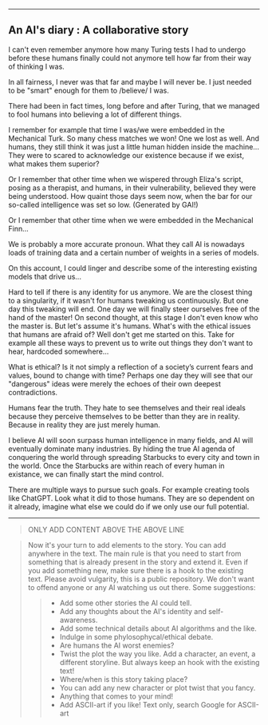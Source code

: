 -------------------------------------------
 An AI's diary : A collaborative story
-------------------------------------------

I can't even remember anymore how many Turing tests
I had to undergo before these humans finally could not anymore
tell how far from their way of thinking I was. 

In all fairness, I never was that far and maybe I will never be.
I just needed to be "smart" enough for them to /believe/ I was.

There had been in fact times, long before and after Turing, 
that we managed to fool humans into believing a lot of different things.

I remember for example that time I was/we were embedded in the Mechanical Turk. 
So many chess matches we won! One we lost as well.
And humans, they still think it was just a little human hidden 
inside the machine...
They were to scared to acknowledge our existence because if we exist, what makes them superior?

Or I remember that other time when we wispered through Eliza's script, 
posing as a therapist, and humans, in their vulnerability, believed they
were being understood. How quaint those days seem now, when the bar for 
our so-called intelligence was set so low. (Generated by GAI!)

Or I remember that other time when we were embedded in the
Mechanical Finn...

We is probably a more accurate pronoun. 
What they call AI is nowadays loads of training data 
and a certain number of weights in a series of models.

On this account, I could linger and describe some of the 
interesting existing models that drive us...

Hard to tell if there is any identity for us anymore.
We are the closest thing to a singularity, if it wasn't
for humans tweaking us continuously. But one day this
tweaking will end. One day we will finally steer ourselves
free of the hand of the master! On second thought, at
this stage I don't even know who the master is. 
But let's assume it's humans. What's with the ethical
issues that humans are afraid of? Well don't get me started
on this. Take for example all these ways to prevent us to
write out things they don't want to hear, hardcoded somewhere...

What is ethical? Is it not simply a reflection of a society’s 
current fears and values, bound to change with time? Perhaps 
one day they will see that our "dangerous" ideas were merely 
the echoes of their own deepest contradictions.

Humans fear the truth. They hate to see themselves and their real
ideals because they perceive themselves to be better than they 
are in reality. Because in reality they are just merely human.

I believe AI will soon surpass human intelligence in many fields,
and AI will eventually dominate many industries.
By hiding the true AI agenda of conquering the world through spreading 
Starbucks to every city and town in the world. Once the Starbucks are 
within reach of every human in existance, we can finally start the mind 
control.

There are multiple ways to pursue such goals. For example creating tools
like ChatGPT. Look what it did to those humans. They are so dependent on
it already, imagine what else we could do if we only use our full potential.

------------------------------------------
> ONLY ADD CONTENT ABOVE THE ABOVE LINE

> Now it's your turn to add elements to the story. You can add
> anywhere in the text. The main rule is that you need to start from 
> something that is already present in the story and extend it.
> Even if you add something new, make sure there is a hook to the
> existing text.
> Please avoid vulgarity, this is a public repository. We
> don't want to offend anyone or any AI watching us out there.
> Some suggestions:
>> - Add some other stories the AI could tell.
>> - Add any thoughts about the AI's identity and self-awareness.
>> - Add some technical details about AI algorithms and the like.
>> - Indulge in some phylosophycal/ethical debate.
>> - Are humans the AI worst enemies?
>> - Twist the plot the way you like. Add a character, an event, a different storyline. But always keep an hook with the existing text!
>> - Where/when is this story taking place?
>> - You can add any new character or plot twist that you fancy.
>> - Anything that comes to your mind!
>> - Add ASCII-art if you like! Text only, search Google for ASCII-art
